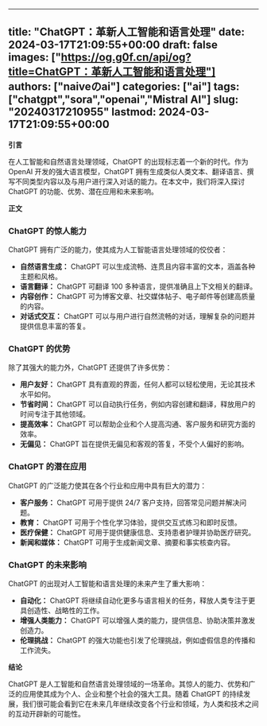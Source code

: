 
---
title: "ChatGPT：革新人工智能和语言处理"
date: 2024-03-17T21:09:55+00:00
draft: false
images: ["https://og.g0f.cn/api/og?title=ChatGPT：革新人工智能和语言处理"]
authors: ["naiveのai"]
categories: ["ai"]
tags: ["chatgpt","sora","openai","Mistral AI"]
slug: "20240317210955"
lastmod: 2024-03-17T21:09:55+00:00
---
**引言**

在人工智能和自然语言处理领域，ChatGPT 的出现标志着一个新的时代。作为 OpenAI 开发的强大语言模型，ChatGPT 拥有生成类似人类文本、翻译语言、撰写不同类型内容以及与用户进行深入对话的能力。在本文中，我们将深入探讨 ChatGPT 的功能、优势、潜在应用和未来影响。

**正文**

### ChatGPT 的惊人能力

ChatGPT 拥有广泛的能力，使其成为人工智能语言处理领域的佼佼者：

* **自然语言生成：** ChatGPT 可以生成流畅、连贯且内容丰富的文本，涵盖各种主题和风格。
* **语言翻译：** ChatGPT 可翻译 100 多种语言，提供准确且上下文相关的翻译。
* **内容创作：** ChatGPT 可为博客文章、社交媒体帖子、电子邮件等创建高质量的内容。
* **对话式交互：** ChatGPT 可以与用户进行自然流畅的对话，理解复杂的问题并提供信息丰富的答复。

### ChatGPT 的优势

除了其强大的能力外，ChatGPT 还提供了许多优势：

* **用户友好：** ChatGPT 具有直观的界面，任何人都可以轻松使用，无论其技术水平如何。
* **节省时间：** ChatGPT 可以自动执行任务，例如内容创建和翻译，释放用户的时间专注于其他领域。
* **提高效率：** ChatGPT 可以帮助企业和个人提高沟通、客户服务和研究方面的效率。
* **无偏见：** ChatGPT 旨在提供无偏见和客观的答复，不受个人偏好的影响。

### ChatGPT 的潜在应用

ChatGPT 的广泛能力使其在各个行业和应用中具有巨大的潜力：

* **客户服务：** ChatGPT 可用于提供 24/7 客户支持，回答常见问题并解决问题。
* **教育：** ChatGPT 可用于个性化学习体验，提供交互式练习和即时反馈。
* **医疗保健：** ChatGPT 可用于提供健康信息、支持患者护理并协助医疗研究。
* **新闻和媒体：** ChatGPT 可用于生成新闻文章、摘要和事实核查内容。

### ChatGPT 的未来影响

ChatGPT 的出现对人工智能和语言处理的未来产生了重大影响：

* **自动化：** ChatGPT 将继续自动化更多与语言相关的任务，释放人类专注于更具创造性、战略性的工作。
* **增强人类能力：** ChatGPT 可以增强人类的能力，提供信息、协助决策并激发创造力。
* **伦理挑战：** ChatGPT 的强大功能也引发了伦理挑战，例如虚假信息的传播和工作流失。

**结论**

ChatGPT 是人工智能和自然语言处理领域的一场革命。其惊人的能力、优势和广泛的应用使其成为个人、企业和整个社会的强大工具。随着 ChatGPT 的持续发展，我们很可能会看到它在未来几年继续改变各个行业和领域，为人类和技术之间的互动开辟新的可能性。